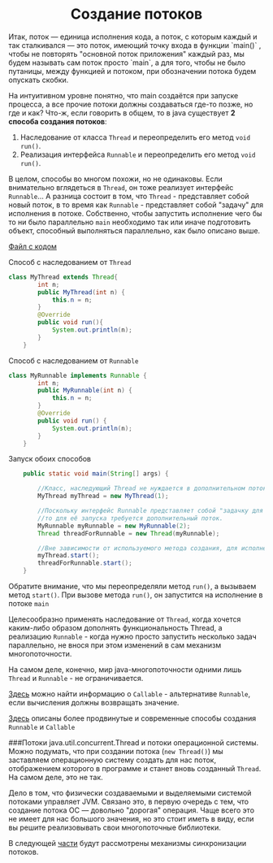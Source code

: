 <h1 align="center">
    Создание потоков
</h1>
Итак, поток — единица исполнения кода, а поток, с которым каждый и так сталкивался — это поток, имеющий точку входа в 
функции `main()` , чтобы не повторять "основной поток приложения" каждый раз, мы будем называть сам поток просто `main`, 
а для того, чтобы не было путаницы, между функцией и потоком, при обозначении потока будем опускать скобки.

На интуитивном уровне понятно, что main создаётся при запуске процесса, а все прочие потоки должны создаваться где-то позже, но где и как?
Что-ж, если говорить в общем, то в java существует **2 способа создания потоков**:
1. Наследование от класса `Thread` и переопределить его метод `void run()`.
2. Реализация интерфейса `Runnable` и переопределить его метод `void run()`.

В целом, способы во многом похожи, но не одинаковы. 
Если внимательно вглядеться в `Thread`, он тоже реализует интерфейс `Runnable`...
А разница состоит в том, что `Thread` - представляет собой новый поток, 
в то время как `Runnable` - представляет собой "задачу" для исполнения в потоке.
Собственно, чтобы запустить исполнение чего бы то ни было параллельно `main` необходимо так или иначе подготовить объект,
способный выполняться параллельно, как было описано выше.

[Файл с кодом](creation/ThreadCreation.java)

Способ с наследованием от `Thread`
```java
class MyThread extends Thread{
        int n;
        public MyThread(int n) {
            this.n = n;
        }
        @Override
        public void run(){
            System.out.println(n);
        }
    }
```

Способ с наследованием от `Runnable`
```java
class MyRunnable implements Runnable {
        int n;
        public MyRunnable(int n) {
            this.n = n;
        }
        @Override
        public void run() {
            System.out.println(n);
        }
    }
```
    

Запуск обоих способов
```java
    public static void main(String[] args) {

        //Класс, наследующий Thread не нуждается в дополнительном потоке.
        MyThread myThread = new MyThread(1); 

        //Поскольку интерфейс Runnable представляет собой "задачку для исполнения",
        //то для её запуска требуется дополнительный поток.
        MyRunnable myRunnable = new MyRunnable(2);
        Thread threadForRunnable = new Thread(myRunnable);

        //Вне зависимости от используемого метода создания, для исполнения поток необходимо запустить.
        myThread.start();
        threadForRunnable.start();
    }
```

Обратите внимание, что мы переопределяли метод `run()`, а вызываем метод `start()`. При вызове метода `run()`,
он запустится на исполнение в потоке `main`

Целесообразно применять наследование от `Thread`, когда хочется каким-либо образом дополнять функциональность Thread,
а реализацию `Runnable` - когда нужно просто запустить несколько задач параллельно, не внося при этом изменений в сам 
механизм многопоточности.


На самом деле, конечно, мир java-многопоточности одними лишь `Thread` и `Runnable` - не ограничивается.

[Здесь](../DocVers/X.TipsAndTricks.md#callable--future) можно найти информацию о `Callable` - альтернативе `Runnable`, 
если вычисления должны возвращать значение.

[Здесь](X.TipsAndTricks.md#lambda----) описаны более продвинутые и современные способы создания `Runnable` и `Callable`

<todo Executors/>

###Потоки java.util.concurrent.Thread и потоки операционной системы.
Можно подумать, что при создании потока (`new Thread()`) мы заставляем операционную систему создать для нас поток, отображением которого 
в программе и станет вновь созданный `Thread`. На самом деле, это не так. 

Дело в том, что физически создаваемыми и выделяемыми системой потоками управляет JVM. Связано это, в первую очередь
с тем, что создание потока ОС — довольно "дорогая" операция. 
Чаще всего это не имеет для нас большого значения, но это стоит иметь в виду, 
если вы решите реализовывать свои многопоточные библиотеки.

В следующей [части](3.Syncronyzation.md) будут рассмотрены механизмы синхронизации потоков.

<todo Interaptions/>
<todo Thread_params/>

